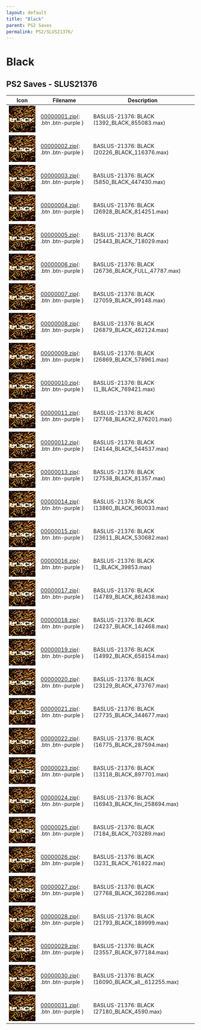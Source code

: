 ```yaml
---
layout: default
title: "Black"
parent: PS2 Saves
permalink: PS2/SLUS21376/
---
```

# Black

## PS2 Saves - SLUS21376

| Icon | Filename | Description |
|------|----------|-------------|
| ![Black](icon0.png) | [00000001.zip](00000001.zip){: .btn .btn-purple } | BASLUS-21376: BLACK (1392_BLACK_855083.max) |
| ![Black](icon0.png) | [00000002.zip](00000002.zip){: .btn .btn-purple } | BASLUS-21376: BLACK (20226_BLACK_116376.max) |
| ![Black](icon0.png) | [00000003.zip](00000003.zip){: .btn .btn-purple } | BASLUS-21376: BLACK (5850_BLACK_447430.max) |
| ![Black](icon0.png) | [00000004.zip](00000004.zip){: .btn .btn-purple } | BASLUS-21376: BLACK (26928_BLACK_814251.max) |
| ![Black](icon0.png) | [00000005.zip](00000005.zip){: .btn .btn-purple } | BASLUS-21376: BLACK (25443_BLACK_718029.max) |
| ![Black](icon0.png) | [00000006.zip](00000006.zip){: .btn .btn-purple } | BASLUS-21376: BLACK (26736_BLACK_FULL_47787.max) |
| ![Black](icon0.png) | [00000007.zip](00000007.zip){: .btn .btn-purple } | BASLUS-21376: BLACK (27059_BLACK_99148.max) |
| ![Black](icon0.png) | [00000008.zip](00000008.zip){: .btn .btn-purple } | BASLUS-21376: BLACK (26879_BLACK_462124.max) |
| ![Black](icon0.png) | [00000009.zip](00000009.zip){: .btn .btn-purple } | BASLUS-21376: BLACK (26869_BLACK_578961.max) |
| ![Black](icon0.png) | [00000010.zip](00000010.zip){: .btn .btn-purple } | BASLUS-21376: BLACK (1_BLACK_769421.max) |
| ![Black](icon0.png) | [00000011.zip](00000011.zip){: .btn .btn-purple } | BASLUS-21376: BLACK (27768_BLACK2_876201.max) |
| ![Black](icon0.png) | [00000012.zip](00000012.zip){: .btn .btn-purple } | BASLUS-21376: BLACK (24144_BLACK_544537.max) |
| ![Black](icon0.png) | [00000013.zip](00000013.zip){: .btn .btn-purple } | BASLUS-21376: BLACK (27538_BLACK_81357.max) |
| ![Black](icon0.png) | [00000014.zip](00000014.zip){: .btn .btn-purple } | BASLUS-21376: BLACK (13860_BLACK_960033.max) |
| ![Black](icon0.png) | [00000015.zip](00000015.zip){: .btn .btn-purple } | BASLUS-21376: BLACK (23611_BLACK_530682.max) |
| ![Black](icon0.png) | [00000016.zip](00000016.zip){: .btn .btn-purple } | BASLUS-21376: BLACK (1_BLACK_39853.max) |
| ![Black](icon0.png) | [00000017.zip](00000017.zip){: .btn .btn-purple } | BASLUS-21376: BLACK (14789_BLACK_862438.max) |
| ![Black](icon0.png) | [00000018.zip](00000018.zip){: .btn .btn-purple } | BASLUS-21376: BLACK (24237_BLACK_142468.max) |
| ![Black](icon0.png) | [00000019.zip](00000019.zip){: .btn .btn-purple } | BASLUS-21376: BLACK (14992_BLACK_658154.max) |
| ![Black](icon0.png) | [00000020.zip](00000020.zip){: .btn .btn-purple } | BASLUS-21376: BLACK (23129_BLACK_473767.max) |
| ![Black](icon0.png) | [00000021.zip](00000021.zip){: .btn .btn-purple } | BASLUS-21376: BLACK (27735_BLACK_344677.max) |
| ![Black](icon0.png) | [00000022.zip](00000022.zip){: .btn .btn-purple } | BASLUS-21376: BLACK (16775_BLACK_287594.max) |
| ![Black](icon0.png) | [00000023.zip](00000023.zip){: .btn .btn-purple } | BASLUS-21376: BLACK (13118_BLACK_897701.max) |
| ![Black](icon0.png) | [00000024.zip](00000024.zip){: .btn .btn-purple } | BASLUS-21376: BLACK (16943_BLACK_fini_258694.max) |
| ![Black](icon0.png) | [00000025.zip](00000025.zip){: .btn .btn-purple } | BASLUS-21376: BLACK (7184_BLACK_703289.max) |
| ![Black](icon0.png) | [00000026.zip](00000026.zip){: .btn .btn-purple } | BASLUS-21376: BLACK (3231_BLACK_761822.max) |
| ![Black](icon0.png) | [00000027.zip](00000027.zip){: .btn .btn-purple } | BASLUS-21376: BLACK (27768_BLACK_362286.max) |
| ![Black](icon0.png) | [00000028.zip](00000028.zip){: .btn .btn-purple } | BASLUS-21376: BLACK (21793_BLACK_189999.max) |
| ![Black](icon0.png) | [00000029.zip](00000029.zip){: .btn .btn-purple } | BASLUS-21376: BLACK (23557_BLACK_977184.max) |
| ![Black](icon0.png) | [00000030.zip](00000030.zip){: .btn .btn-purple } | BASLUS-21376: BLACK (16090_BLACK_all__612255.max) |
| ![Black](icon0.png) | [00000031.zip](00000031.zip){: .btn .btn-purple } | BASLUS-21376: BLACK (27180_BLACK_4590.max) |
